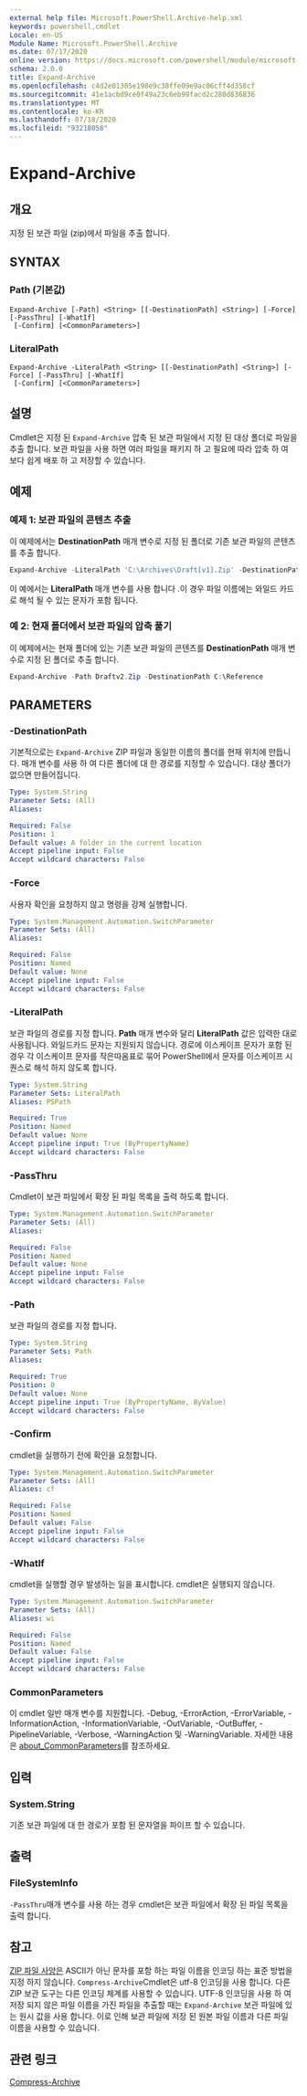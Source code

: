 ```yaml
---
external help file: Microsoft.PowerShell.Archive-help.xml
keywords: powershell,cmdlet
Locale: en-US
Module Name: Microsoft.PowerShell.Archive
ms.date: 07/17/2020
online version: https://docs.microsoft.com/powershell/module/microsoft.powershell.archive/expand-archive?view=powershell-7&WT.mc_id=ps-gethelp
schema: 2.0.0
title: Expand-Archive
ms.openlocfilehash: c4d2e01305e198e9c38ffe09e9ac06cff4d358cf
ms.sourcegitcommit: 41e1acbd9ce0f49a23c6eb99facd2c280d836836
ms.translationtype: MT
ms.contentlocale: ko-KR
ms.lasthandoff: 07/18/2020
ms.locfileid: "93218058"
---
```

# Expand-Archive

## 개요
지정 된 보관 파일 (zip)에서 파일을 추출 합니다.

## SYNTAX

### Path (기본값)

```
Expand-Archive [-Path] <String> [[-DestinationPath] <String>] [-Force] [-PassThru] [-WhatIf]
 [-Confirm] [<CommonParameters>]
```

### LiteralPath

```
Expand-Archive -LiteralPath <String> [[-DestinationPath] <String>] [-Force] [-PassThru] [-WhatIf]
 [-Confirm] [<CommonParameters>]
```

## 설명

Cmdlet은 지정 된 `Expand-Archive` 압축 된 보관 파일에서 지정 된 대상 폴더로 파일을 추출 합니다. 보관 파일을 사용 하면 여러 파일을 패키지 하 고 필요에 따라 압축 하 여 보다 쉽게 배포 하 고 저장할 수 있습니다.

## 예제

### 예제 1: 보관 파일의 콘텐츠 추출

이 예제에서는 **DestinationPath** 매개 변수로 지정 된 폴더로 기존 보관 파일의 콘텐츠를 추출 합니다.

```powershell
Expand-Archive -LiteralPath 'C:\Archives\Draft[v1].Zip' -DestinationPath C:\Reference
```

이 예에서는 **LiteralPath** 매개 변수를 사용 합니다 .이 경우 파일 이름에는 와일드 카드로 해석 될 수 있는 문자가 포함 됩니다.

### 예 2: 현재 폴더에서 보관 파일의 압축 풀기

이 예제에서는 현재 폴더에 있는 기존 보관 파일의 콘텐츠를 **DestinationPath** 매개 변수로 지정 된 폴더로 추출 합니다.

```powershell
Expand-Archive -Path Draftv2.Zip -DestinationPath C:\Reference
```

## PARAMETERS

### -DestinationPath

기본적으로는 `Expand-Archive` ZIP 파일과 동일한 이름의 폴더를 현재 위치에 만듭니다. 매개 변수를 사용 하 여 다른 폴더에 대 한 경로를 지정할 수 있습니다. 대상 폴더가 없으면 만들어집니다.

```yaml
Type: System.String
Parameter Sets: (All)
Aliases:

Required: False
Position: 1
Default value: A folder in the current location
Accept pipeline input: False
Accept wildcard characters: False
```

### -Force

사용자 확인을 요청하지 않고 명령을 강제 실행합니다.

```yaml
Type: System.Management.Automation.SwitchParameter
Parameter Sets: (All)
Aliases:

Required: False
Position: Named
Default value: None
Accept pipeline input: False
Accept wildcard characters: False
```

### -LiteralPath

보관 파일의 경로를 지정 합니다. **Path** 매개 변수와 달리 **LiteralPath** 값은 입력한 대로 사용됩니다. 와일드카드 문자는 지원되지 않습니다. 경로에 이스케이프 문자가 포함 된 경우 각 이스케이프 문자를 작은따옴표로 묶어 PowerShell에서 문자를 이스케이프 시퀀스로 해석 하지 않도록 합니다.

```yaml
Type: System.String
Parameter Sets: LiteralPath
Aliases: PSPath

Required: True
Position: Named
Default value: None
Accept pipeline input: True (ByPropertyName)
Accept wildcard characters: False
```

### -PassThru

Cmdlet이 보관 파일에서 확장 된 파일 목록을 출력 하도록 합니다.

```yaml
Type: System.Management.Automation.SwitchParameter
Parameter Sets: (All)
Aliases:

Required: False
Position: Named
Default value: None
Accept pipeline input: False
Accept wildcard characters: False
```

### -Path

보관 파일의 경로를 지정 합니다.

```yaml
Type: System.String
Parameter Sets: Path
Aliases:

Required: True
Position: 0
Default value: None
Accept pipeline input: True (ByPropertyName, ByValue)
Accept wildcard characters: False
```

### -Confirm

cmdlet을 실행하기 전에 확인을 요청합니다.

```yaml
Type: System.Management.Automation.SwitchParameter
Parameter Sets: (All)
Aliases: cf

Required: False
Position: Named
Default value: False
Accept pipeline input: False
Accept wildcard characters: False
```

### -WhatIf

cmdlet을 실행할 경우 발생하는 일을 표시합니다. cmdlet은 실행되지 않습니다.

```yaml
Type: System.Management.Automation.SwitchParameter
Parameter Sets: (All)
Aliases: wi

Required: False
Position: Named
Default value: False
Accept pipeline input: False
Accept wildcard characters: False
```

### CommonParameters
이 cmdlet 일반 매개 변수를 지원합니다. -Debug, -ErrorAction, -ErrorVariable, -InformationAction, -InformationVariable, -OutVariable, -OutBuffer, -PipelineVariable, -Verbose, -WarningAction 및 -WarningVariable. 자세한 내용은 [about_CommonParameters](https://go.microsoft.com/fwlink/?LinkID=113216)를 참조하세요.

## 입력

### System.String

기존 보관 파일에 대 한 경로가 포함 된 문자열을 파이프 할 수 있습니다.

## 출력

### FileSystemInfo

`-PassThru`매개 변수를 사용 하는 경우 cmdlet은 보관 파일에서 확장 된 파일 목록을 출력 합니다.

## 참고

[ZIP 파일 사양은](https://pkware.cachefly.net/webdocs/casestudies/APPNOTE.TXT) ASCII가 아닌 문자를 포함 하는 파일 이름을 인코딩 하는 표준 방법을 지정 하지 않습니다. `Compress-Archive`Cmdlet은 utf-8 인코딩을 사용 합니다. 다른 ZIP 보관 도구는 다른 인코딩 체계를 사용할 수 있습니다. UTF-8 인코딩을 사용 하 여 저장 되지 않은 파일 이름을 가진 파일을 추출할 때는 `Expand-Archive` 보관 파일에 있는 원시 값을 사용 합니다. 이로 인해 보관 파일에 저장 된 원본 파일 이름과 다른 파일 이름을 사용할 수 있습니다.

## 관련 링크

[Compress-Archive](compress-archive.md)
